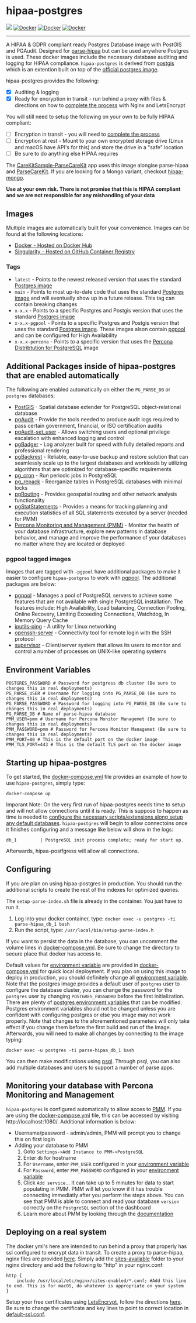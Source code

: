 # hipaa-postgres

[![](https://dockeri.co/image/netreconlab/hipaa-postgres)](https://hub.docker.com/r/netreconlab/hipaa-postgres)
[![Docker](https://github.com/netreconlab/hipaa-postgres/actions/workflows/build.yml/badge.svg)](https://github.com/netreconlab/hipaa-postgres/actions/workflows/build.yml)
[![Docker](https://github.com/netreconlab/hipaa-postgres/actions/workflows/release.yml/badge.svg)](https://github.com/netreconlab/hipaa-postgres/actions/workflows/release.yml)
[![Docker](https://github.com/netreconlab/hipaa-postgres/actions/workflows/release-pgpool.yml/badge.svg)](https://github.com/netreconlab/hipaa-postgres/actions/workflows/release-pgpool.yml)

---

A HIPAA & GDPR compliant ready Postgres Database image with PostGIS and PGAudit. Designed for [parse-hipaa](https://github.com/netreconlab/parse-hipaa) but can be used anywhere Postgres is used. These docker images include the necessary database auditing and logging for HIPAA compliance. `hipaa-postgres` is derived from [postgis](https://hub.docker.com/r/postgis/postgis) which is an extention built on top of the [official postgres image](https://hub.docker.com/_/postgres).

hipaa-postgres provides the following:
- [x] Auditing & logging
- [x] Ready for encryption in transit - run behind a proxy with files & directions on how to [complete the process](https://github.com/netreconlab/parse-hipaa#deploying-on-a-real-system) with Nginx and LetsEncrypt 

You will still need to setup the following on your own to be fully HIPAA compliant:

- [ ] Encryption in transit - you will need to [complete the process](https://github.com/netreconlab/parse-hipaa#deploying-on-a-real-system)
- [ ] Encryption at rest - Mount to your own encrypted storage drive (Linux and macOS have API's for this) and store the drive in a "safe" location
- [ ] Be sure to do anything else HIPAA requires

The [CareKitSample-ParseCareKit](https://github.com/netreconlab/CareKitSample-ParseCareKit) app uses this image alongise parse-hipaa and [ParseCareKit](https://github.com/netreconlab/ParseCareKit). If you are looking for a Mongo variant, checkout [hipaa-mongo](https://github.com/netreconlab/hipaa-mongo).

**Use at your own risk. There is not promise that this is HIPAA compliant and we are not responsible for any mishandling of your data**

## Images
Multiple images are automatically built for your convenience. Images can be found at the following locations:
- [Docker - Hosted on Docker Hub](https://hub.docker.com/r/netreconlab/hipaa-postgres)
- [Singularity - Hosted on GitHub Container Registry](https://github.com/netreconlab/hipaa-postgres/pkgs/container/hipaa-postgres)

### Tags
- `latest` - Points to the newest released version that uses the standard [Postgres image](https://hub.docker.com/_/postgres)
- `main` - Points to most up-to-date code that uses the standard [Postgres image](https://hub.docker.com/_/postgres) and will eventually show up in a future release. This tag can contain breaking changes
- `x-x.x` - Points to a specific Postgres and Postgis version that uses the standard [Postgres image](https://hub.docker.com/_/postgres)
- `x-x.x-pgpool` - Points to a specific Postgres and Postgis version that uses the standard [Postgres image](https://hub.docker.com/_/postgres). These images alson contain [pgpool](https://www.pgpool.net) and can be configured for High Availability
- `x-x.x-percona` - Points to a specific version that uses the [Percona Distribtution for PostgreSQL](https://www.percona.com/software/postgresql-distribution) image

## Additional Packages inside of hipaa-postgres that are enabled automatically
The following are enabled automatically on either the `PG_PARSE_DB` or `postgres` databases:
- [PostGIS](https://postgis.net) - Spatial database extender for PostgreSQL object-relational database
- [pgAudit](https://www.pgaudit.org) - Provide the tools needed to produce audit logs required to pass certain government, financial, or ISO certification audits
- [pgAudit-set_user](https://github.com/pgaudit/set_user) - Allows switching users and optional privilege escalation with enhanced logging and control
- [pgBadger](https://pgbadger.darold.net) - Log analyzer built for speed with fully detailed reports and professional rendering
- [pgBackrest](https://pgbackrest.org) - Reliable, easy-to-use backup and restore solution that can seamlessly scale up to the largest databases and workloads by utilizing algorithms that are optimized for database-specific requirements
- [pg_cron](https://github.com/citusdata/pg_cron) - Run periodic jobs in PostgreSQL
- [pg_repack](https://reorg.github.io/pg_repack/) - Reorganize tables in PostgreSQL databases with minimal locks
- [pgRouting](https://github.com/pgRouting/pgrouting) - Provides geospatial routing and other network analysis functionality
- [pgStatStatements](https://www.postgresql.org/docs/current/pgstatstatements.html) - Provides a means for tracking planning and execution statistics of all SQL statements executed by a server (needed for PMM)
- [Percona Monitoring and Management (PMM)](https://www.percona.com/software/database-tools/percona-monitoring-and-management) - Monitor the health of your database infrastructure, explore new patterns in database behavior, and manage and improve the performance of your databases no matter where they are located or deployed

### pgpool tagged images
Images that are tagged with `-pgpool` have additional packages to make it easier to configure `hipaa-postgres` to work with [pgpool](https://www.pgpool.net). The additional packages are below:
- [pgpool](https://www.pgpool.net) - Manages a pool of PostgreSQL servers to achieve some features that are not available with single PostgreSQL installation. The features include: High Availability, Load balancing, Connection Pooling, Online Recovery, Limiting Exceeding Connections, Watchdog, In Memory Query Cache
- [iputils-ping](https://github.com/iputils/iputils) - A utility for Linux networking
- [openssh-server](https://github.com/iputils/iputils) - Connectivity tool for remote login with the SSH protocol
- [supervisor](http://supervisord.org/#) - Client/server system that allows its users to monitor and control a number of processes on UNIX-like operating systems

## Environment Variables

```
POSTGRES_PASSWORD # Password for postgress db cluster (Be sure to changes this in real deployments)
PG_PARSE_USER # Username for logging into PG_PARSE_DB (Be sure to changes this in real deployments)
PG_PARSE_PASSWORD # Password for logging into PG_PARSE_DB (Be sure to changes this in real deployments)
PG_PARSE_DB # Name of parse-hipaa database
PMM_USER=pmm # Username for Percona Monitor Managemet (Be sure to changes this in real deployments)
PMM_PASSWORD=pmm # Password for Percona Monitor Managemet (Be sure to changes this in real deployments)
PMM_PORT=80 # This is the default port on the docker image
PMM_TLS_PORT=443 # This is the default TLS port on the docker image
```

## Starting up hipaa-postgres

To get started, the [docker-compose.yml](https://github.com/netreconlab/hipaa-postgres/blob/main/docker-compose.yml) file provides an example of how to use `hipaa-postgres`, simply type:

```docker-compose up```

Imporant Note: On the very first run of hipaa-postgres needs time to setup and will not allow connections until it is ready. This is suppose to happen as time is needed to [configure the necessary scripts/extensions along setup any default databases](https://github.com/netreconlab/hipaa-postgres/tree/main/scripts). `hipaa-postgres` will begin to allow connectoins once it finishes configuring and a message like below will show in the logs:

```db_1         | PostgreSQL init process complete; ready for start up.```

Afterwards, hipaa-postfgress will allow all connections. 

## Configuring
If you are plan on using hipaa-postgres in production. You should run the additional scripts to create the rest of the indexes for optimized queries.

The `setup-parse-index.sh` file is already in the container. You just have to run it.

1. Log into your docker container, type: ```docker exec -u postgres -ti parse-hipaa_db_1 bash```
2. Run the script, type: ```/usr/local/bin/setup-parse-index.h```

If you want to persist the data in the database, you can uncomment the volume lines in [docker-compose.yml](https://github.com/netreconlab/hipaa-postgres/blob/a2d8c2dce8f8288ad8d7b5dbf1c0dc676a466f32/docker-compose.yml#L16-L19). Be sure to change the directory to secure place that docker has access to.

Default values for [environment variable](#environment-variables) are provided in [docker-compose.yml](https://github.com/netreconlab/hipaa-postgres/blob/main/docker-compose.yml) for quick local deployment. If you plan on using this image to deploy in production, you should definitely change all [environment variable](#environment-variables). Note that the postgres image provides a default user of `postgres` user to configure the database cluster, you can change the password for the `postgres` user by changing `POSTGRES_PASSWORD` before the first initialization. There are plenty of [postgres environment variables](https://hub.docker.com/_/postgres) that can be modified. Postgres environment variables should not be changed unless you are confident with configuring postgres or else you image may not work properly. Note that changes to the aforementioned parameters will only take effect if you change them before the first build and run of the image. Afterwards, you will need to make all changes by connecting to the image typing:

```docker exec -u postgres -ti parse-hipaa_db_1 bash```

You can then make modifications using [psql](http://postgresguide.com/utilities/psql.html). Through psql, you can also add multiple databases and users to support a number of parse apps.

## Monitoring your database with Percona Monitoring and Management
`hipaa-postgres` is configured automatically to allow acces to [PMM](https://www.percona.com/software/database-tools/percona-monitoring-and-management). If you are using the [docker-compose.yml](https://github.com/netreconlab/hipaa-postgres/blob/main/docker-compose.yml) file, this can be accessed by visiting http://localhost:1080/. Additional information is below:

- Username/password - admin/admin, PMM will prompt you to change this on first login
- Adding your database to PMM
    1. Goto `Settings->Add Instance to PMM->PostgreSQL`
    1. Enter `db` for hostname
    1. For `Username`, enter `PMM_USER` configured in your [environment variable](#environment-variables)
    1. For `Password`, enter `PMM_PASSWORD` configured in your [environment variable](#environment-variables)
    1. Click `Add service`... It can take up to 5 minutes for data to start populating in PMM. PMM will let you know if it has trouble connecting immediatly after you perform the steps above. You can see that PMM is able to connect and read your database `version` correctly on the `PostgreSQL` section of the dashboard
    1. Learn more about PMM by looking through the [documentation](https://docs.percona.com/percona-monitoring-and-management/index.html)

## Deploying on a real system
The docker yml's here are intended to run behind a proxy that properly has ssl configured to encrypt data in transit. To create a proxy to parse-hipaa, nginx files are provided [here](https://github.com/netreconlab/parse-hipaa/tree/master/nginx/sites-enabled). Simply add the [sites-available](https://github.com/netreconlab/parse-hipaa/tree/master/nginx/sites-enabled) folder to your nginx directory and add the following to "http" in your nginx.conf:

```
http {
    include /usr/local/etc/nginx/sites-enabled/*.conf; #Add this line to end. This is for macOS, do whatever is appropriate on your system
}
```

Setup your free certificates using [LetsEncrypt](https://letsencrypt.org), follow the directions [here](https://www.nginx.com/blog/using-free-ssltls-certificates-from-lets-encrypt-with-nginx/). Be sure to change the certificate and key lines to point to correct location in [default-ssl.conf](https://github.com/netreconlab/parse-hipaa/blob/master/nginx/sites-enabled/default-ssl.conf).
